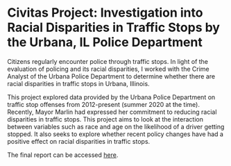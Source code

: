 # Civitas Project: Investigation into Racial Disparities in Traffic Stops by the Urbana, IL Police Department

Citizens regularly encounter police through traffic stops. In light of the evaluation of policing and its racial disparities, I worked with the Crime Analyst of the Urbana Police Department to determine whether there are racial disparities in traffic stops in Urbana, Illinois. 

This project explored data provided by the Urbana Police Department on traffic stop offenses from 2012-present (summer 2020 at the time). Recently, Mayor Marlin had expressed her commitment to reducing racial disparities in traffic stops. This project aims to look at the interaction between variables such as race and age on the likelihood of a driver getting stopped. It also seeks to explore whether recent policy changes have had a positive effect on racial disparities in traffic stops.

The final report can be accessed [here](https://github.com/caievelyn/urbana_traffic_stops/blob/master/final_report.pdf).
